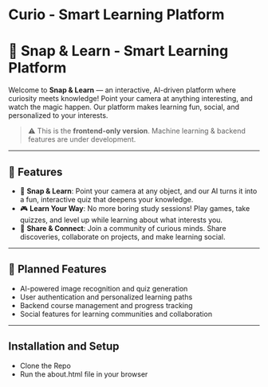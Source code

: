 # Curio - Smart Learning Platform
# 🧠 Snap & Learn - Smart Learning Platform

Welcome to **Snap & Learn** — an interactive, AI-driven platform where curiosity meets knowledge! Point your camera at anything interesting, and watch the magic happen. Our platform makes learning fun, social, and personalized to your interests.

> ⚠️ This is the **frontend-only version**. Machine learning & backend features are under development.

---

## 🚀 Features

- 📸 **Snap & Learn**: Point your camera at any object, and our AI turns it into a fun, interactive quiz that deepens your knowledge.
- 🎮 **Learn Your Way**: No more boring study sessions! Play games, take quizzes, and level up while learning about what interests you.
- 🌟 **Share & Connect**: Join a community of curious minds. Share discoveries, collaborate on projects, and make learning social.

---

## 📸 Planned Features

- AI-powered image recognition and quiz generation
- User authentication and personalized learning paths
- Backend course management and progress tracking
- Social features for learning communities and collaboration

---
## Installation and Setup 

- Clone the Repo
- Run the about.html file in your browser
